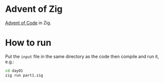 # Advent of Zig

[Advent of Code](https://adventofcode.com/2021/) in Zig.

# How to run

Put the `input` file in the same directory as the code then compile and run it, e.g.:

```sh
cd day01
zig run part1.zig
```
